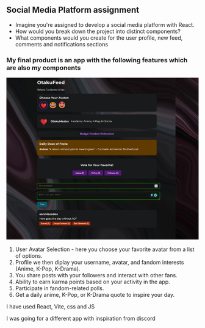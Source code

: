## Social Media Platform assignment
* Imagine you're assigned to develop a social media platform with React. 
* How would you break down the project into distinct components? 
* What components would you create for the user profile, new feed, comments and notifications sections

### My final product  is an app with the following features which are also my components 
![alt text](otakufeed.png)

1. User Avatar Selection - here you choose your favorite avatar from a list of options.
2. Profile we then diplay your username, avatar, and fandom interests (Anime, K-Pop, K-Drama).
3. You share posts with your followers and interact with other fans.
4. Ability to earn karma points based on your activity in the app.
5. Participate in fandom-related polls.
6. Get a daily anime, K-Pop, or K-Drama quote to inspire your day.

I have used React, Vite, css and JS

I was going for a different app with inspiration from discord